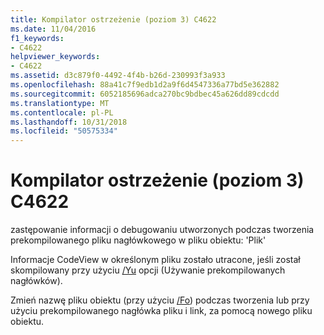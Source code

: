 ```yaml
---
title: Kompilator ostrzeżenie (poziom 3) C4622
ms.date: 11/04/2016
f1_keywords:
- C4622
helpviewer_keywords:
- C4622
ms.assetid: d3c879f0-4492-4f4b-b26d-230993f3a933
ms.openlocfilehash: 88a41c7f9edb1d2a9f6d4547336a77bd5e362882
ms.sourcegitcommit: 6052185696adca270bc9bdbec45a626dd89cdcdd
ms.translationtype: MT
ms.contentlocale: pl-PL
ms.lasthandoff: 10/31/2018
ms.locfileid: "50575334"
---
```

# <a name="compiler-warning-level-3-c4622"></a>Kompilator ostrzeżenie (poziom 3) C4622

zastępowanie informacji o debugowaniu utworzonych podczas tworzenia prekompilowanego pliku nagłówkowego w pliku obiektu: 'Plik'

Informacje CodeView w określonym pliku zostało utracone, jeśli został skompilowany przy użyciu [/Yu](../../build/reference/yu-use-precompiled-header-file.md) opcji (Używanie prekompilowanych nagłówków).

Zmień nazwę pliku obiektu (przy użyciu [/Fo](../../build/reference/fo-object-file-name.md)) podczas tworzenia lub przy użyciu prekompilowanego nagłówka pliku i link, za pomocą nowego pliku obiektu.